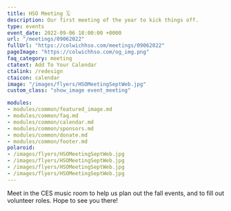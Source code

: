 ```yaml
---
title: HSO Meeting 🗓️
description: Our first meeting of the year to kick things off.
type: events
event_date: 2022-09-06 18:00:00 +0000
url: "/meetings/09062022"
fullUrl: "https://colwichhso.com/meetings/09062022"
pageImage: "https://colwichhso.com/og_img.png"
faq_category: meeting
ctatext: Add To Your Calendar
ctalink: /redesign
ctaicon: calendar
image: "/images/flyers/HSOMeetingSeptWeb.jpg"
custom_class: "show_image event_meeting"

modules:
- modules/common/featured_image.md
- modules/common/faq.md
- modules/common/calendar.md
- modules/common/sponsors.md
- modules/common/donate.md
- modules/common/footer.md
polaroid: 
- /images/flyers/HSOMeetingSeptWeb.jpg
- /images/flyers/HSOMeetingSeptWeb.jpg
- /images/flyers/HSOMeetingSeptWeb.jpg
- /images/flyers/HSOMeetingSeptWeb.jpg
---
```

Meet in the CES music room to help us plan out the fall events, and to fill out volunteer roles. Hope to see you there!